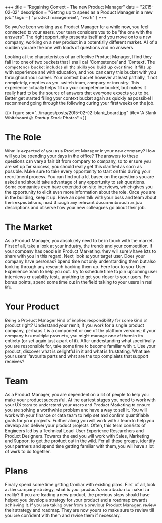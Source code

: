 +++
title = "Regaining Context - The new Product Manager"
date = "2015-02-02"
description = "Getting up to speed as a Product Manager in a new job."
tags = [
    "product management", "work"
]
+++


So you’ve been working as a Product Manager for a while now, you feel connected to your users, your team considers you to be “the one with the answers”. The right opportunity presents itself and you move on to a new company, working on a new product in a potentially different market. All of a sudden you are the one with loads of questions and no answers.

Looking at the characteristics of an effective Product Manager, I find they fall into one of two buckets that I shall call ‘Competence’ and ‘Context’. The competence bucket includes all the skills you build up over time, it fills up with experience and with education, and you can carry this bucket with you throughout your career. Your context bucket however at least partially, if not completely, empties as you switch team, company or industry. This experience actually helps fill up your competence bucket, but makes it really hard to be the source of answers that everyone expects you to be. Better get started filling your context bucket again as quickly as possible! I recommend going through the following during your first weeks on the job.

{{< figure src="../images/posts/2015-02-02-blank_board.jpg" title="A Blank Whiteboard @ Startup Stock Photos" >}}


# The Role
What is expected of you as a Product Manager in your new company? How will you be spending your days in the office? The answers to these questions can vary a fair bit from company to company, so to ensure you are set up for success, you should really get this clarified as soon as possible. Make sure to take every opportunity to start on this during your recruitment process. You can find out a lot based on the questions you are asked and should take advantage of any opportunity to ask questions. Some companies even have extended on-site interviews, which gives you the opportunity to elicit even more information about the role. Once you are in the building, keep it up. Have an open talk with your boss and team about their expectations, read through any relevant documents such as job descriptions and observe how your new colleagues go about their job.

# The Market
As a Product Manager, you absolutely need to be in touch with the market. First of all, take a look at your industry, the trends and your competition. If your company has people in Product Marketing, they will surely have lots to share with you in this regard. Next, look at your target user. Does your company have personas? Spend time not only understanding them but also looking through any research backing them up. Here look to your User Experience team to help you out. Try to schedule time to join upcoming user interviews or usability tests, anything to get you closer to your users. For bonus points, spend some time out in the field talking to your users in real life.

# Your Product
Being a Product Manager kind of implies responsibility for some kind of product right? Understand your remit; if you work for a single product company, perhaps it is a component or one of the platform versions; if your company has multiple products, you might manage one of them in its entirety (or yet again just a part of it). After understanding what specifically you are responsible for, take some time to become familiar with it. Use your product, discover what is delightful in it and what is frustrating. What are your users’ favourite parts and what are the top complaints that support receives?

# Team
As a Product Manager, you are dependent on a lot of people to help you make your product successful. At the earliest stages you need to work with your UX team to understand your users and Product Marketing to ensure you are solving a worthwhile problem and have a way to sell it. You will work with your finance or data team to help set and confirm quantifiable goals for your projects. Further along you will work with a team to help you develop and deliver your product projects. Often, this team consists of Engineers led by a Technical Lead, User Experience Researchers and Product Designers. Towards the end you will work with Sales, Marketing and Support to get the product out in the wild. For all these groups, identify your partners and spend time getting familiar with them, you will have a lot of work to do together.

# Plans
Finally spend some time getting familiar with existing plans. First of all, look at the company strategy, what is your product’s contribution to make it a reality? If you are leading a new product, the previous steps should have helped you develop a strategy for your product and a roadmap towards achieving it. If you are taking over from a previous Product Manager, review their strategy and roadmap. They are now yours so make sure to review till you are confident with them and  revise them if necessary.